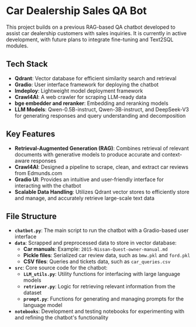 

# Car Dealership Sales QA Bot

This project builds on a previous RAG-based QA chatbot developed to assist car dealership customers with sales inquiries. It is currently in active development, with future plans to integrate fine-tuning and Text2SQL modules.

## **Tech Stack**
- **Qdrant**: Vector database for efficient similarity search and retrieval
- **Gradio**: User interface framework for deploying the chatbot
- **lmdeploy**: Lightweight model deployment framework
- **Crawl4AI**: A web crawler for scraping LLM-ready data
- **bge embedder and reranker**: Embedding and reranking models
- **LLM Models**: Qwen-0.5B-instruct, Qwen-3B-instruct, and DeepSeek-V3 for generating responses and query understanding and decomposition

## **Key Features**
- **Retrieval-Augmented Generation (RAG)**: Combines retrieval of relevant documents with generative models to produce accurate and context-aware responses
- **Crawl4AI**: Designed a pipeline to scrape, clean, and extract car reviews from Edmunds.com
- **Gradio UI**: Provides an intuitive and user-friendly interface for interacting with the chatbot
- **Scalable Data Handling**: Utilizes Qdrant vector stores to efficiently store and manage, and accurately retrieve large-scale text data

## **File Structure**
- **`chatbot.py`**: The main script to run the chatbot with a Gradio-based user interface
- **`data`**: Scrapped and preprocessed data to store in vector database:
  - **Car manuals**: Example: `2015-Nissan-Quest-owner-manual.md`
  - **Pickle files**: Serialized car review data, such as `bmw.pkl` and `ford.pkl`
  - **CSV files**: Queries and tickets data, such as `car_queries.csv`
- **`src`**: Core source code for the chatbot:
  - **`LLM_utils.py`**: Utility functions for interfacing with large language models
  - **`retriever.py`**: Logic for retrieving relevant information from the dataset
  - **`prompt.py`**: Functions for generating and managing prompts for the language model
- **`notebooks`**: Development and testing notebooks for experimenting with and refining the chatbot's functionality


